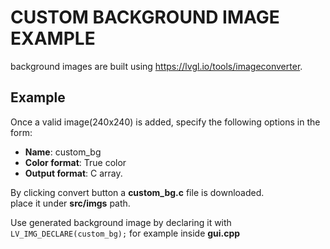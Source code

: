 # CUSTOM BACKGROUND IMAGE EXAMPLE
background images are built using https://lvgl.io/tools/imageconverter.

## Example
Once a valid image(240x240) is added, specify the following options in the form:
* **Name**: custom_bg
* **Color format**: True color
* **Output format**: C array.
 
By clicking convert button a **custom_bg.c** file is downloaded.  
place it under **src/imgs** path.

Use generated background image by declaring it with `LV_IMG_DECLARE(custom_bg);` for example inside **gui.cpp**


